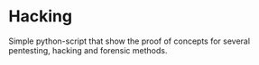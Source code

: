 # Hacking
Simple python-script that show the proof of concepts for several pentesting, hacking and forensic methods.
